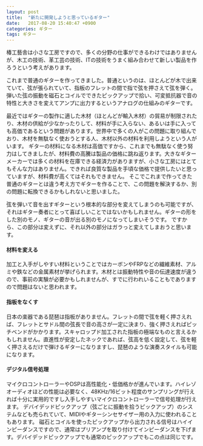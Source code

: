 ```yaml
---
layout: post
title:  "新たに開発しようと思っているギター"
date:   2017-08-20 15:40:47 +0900
categories: ギター
tags: ギター
---
```

椿工藝舎は小さな工房ですので、多くの分野の仕事ができるわけではありませんが、木工の技術、革工芸の技術、ITの技術をうまく組み合わせて新しい製品を作ろうという考えがあります。

これまで普通のギターを作ってきました。普通というのは、ほとんどが木で出来ていて、弦が張られていて、指板のフレットの間で指で弦を押さえて弦を弾く。弾いた弦の振動を磁石とコイルでできたピックアップで拾い、可変抵抗器で音の特性と大きさを変えてアンプに出力するというアナログの仕組みのギターです。

最近ではギターの製作に適した木材（ほとんどが輸入木材）の貿易が制限されたり、木材の供給が少なかったりして、材料が手に入らない、あるいは手に入っても高価であるという問題があります。世界中で多くの人がこの問題に取り組んでおり、木材を無駄なく使おうとする人、木材以外の材料を利用しようという人がいます。
ギターの材料になる木材は高価ですから、これまでも無駄なく使う努力はしてきましたが、材料費の高騰は製品の価格に跳ね返ります。大きなギターメーカーでは多くの材料を在庫できる経済力がありますが、小さな工房にはとてもそんな力はありません。できれば良質な製品を手頃な価格で提供したいと思っていますが、材料費が高くてはそれもできません。
そこでこれまで作ってきた普通のギターとは違う考え方でギターを作ることで、この問題を解決するか、別の問題に転換できるかもしれないと思いました。

弦を弾いて音を出すギターという根本的な部分を変えてしまうのも可能ですが、それはギター奏者にとって喜ばしいことではないかもしれません。ギターの形をした別のモノ、ギターの音が出る別のモノになってしまいそうです。
ですから、この部分は変えずに、それ以外の部分はガラっと変えてしまおうと思います。

#### 材料を変える
加工と入手がしやすい材料ということではカーボンやFRPなどの繊維素材、アルミや鉄などの金属素材が挙げられます。木材とは振動特性や音の伝達速度が違うので、事前の実験が必要かもしれませんが、すでに行われいることもでありますので問題はないと思われます。

#### 指板をなくす
日本の楽器である琵琶は指板がありません。フレットの間で弦を軽く押さえれば、フレットとサドル間の弦長で音の高さが一定に決まり、強く押さえればピッチベンドがかかります。スキャロップド加工された指板の極端なものと言えるかもしれません。直進性が安定したネックであれば、弦高を低く設定して、弦を軽く押さえるだけで弾けるギターになりますし、琵琶のような演奏スタイルも可能になります。

#### デジタル信号処理
マイクロコントローラーやDSPは高性能化・低価格かが進んでいます。ハイレゾオーディオほどの性能は必要なく、48KHz/16ビット程度のサンプリングが行えれば十分に実用的ですし入手しやすいマイクロコントローラーで信号処理が行えます。
デバイデッドピックアップ（弦ごとに振動を拾うピックアップ）のシステムなども売られていて、MIDIやギターシンセサイザー用の入力に使われることもあります。
磁石とコイルを使ったピックアップから出力される信号はハイインピーダンスですので、通常はプリアンプを取り付けてインピーダンスを下げます。デバイデッドピックアップでも通常のピックアップでもこの点は同じです。

